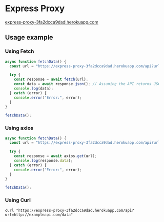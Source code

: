 # Express Proxy

[express-proxy-3fa2dcca9dad.herokuapp.com](https://express-proxy-3fa2dcca9dad.herokuapp.com/api)

## Usage example

### Using Fetch

```js
async function fetchData() {
  const url = "https://express-proxy-3fa2dcca9dad.herokuapp.com/api?url=http://exampleapi.com/data";

  try {
    const response = await fetch(url);
    const data = await response.json(); // Assuming the API returns JSON data
    console.log(data);
  } catch (error) {
    console.error("Error:", error);
  }
}

fetchData();
```

### Using axios

```js
async function fetchData() {
  const url = "https://express-proxy-3fa2dcca9dad.herokuapp.com/api?url=http://exampleapi.com/data";

  try {
    const response = await axios.get(url);
    console.log(response.data);
  } catch (error) {
    console.error("Error:", error);
  }
}

fetchData();
```

### Using Curl

```curl
curl "https://express-proxy-3fa2dcca9dad.herokuapp.com/api?url=http://exampleapi.com/data"
```
